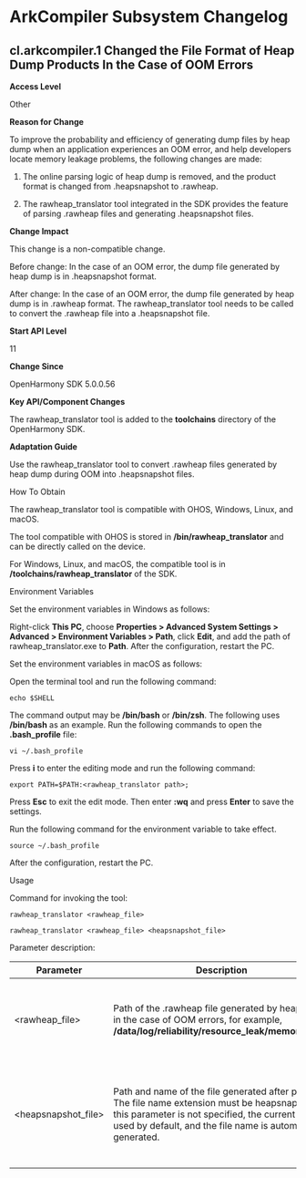 # ArkCompiler Subsystem Changelog

## cl.arkcompiler.1 Changed the File Format of Heap Dump Products In the Case of OOM Errors

**Access Level**

Other

**Reason for Change**

To improve the probability and efficiency of generating dump files by heap dump when an application experiences an OOM error, and help developers locate memory leakage problems, the following changes are made:

1. The online parsing logic of heap dump is removed, and the product format is changed from .heapsnapshot to .rawheap.

2. The rawheap_translator tool integrated in the SDK provides the feature of parsing .rawheap files and generating .heapsnapshot files.

**Change Impact**

This change is a non-compatible change.

Before change: In the case of an OOM error, the dump file generated by heap dump is in .heapsnapshot format.

After change: In the case of an OOM error, the dump file generated by heap dump is in .rawheap format. The rawheap_translator tool needs to be called to convert the .rawheap file into a .heapsnapshot file.

**Start API Level**

11

**Change Since**

OpenHarmony SDK 5.0.0.56

**Key API/Component Changes**

The rawheap_translator tool is added to the **toolchains** directory of the OpenHarmony SDK.

**Adaptation Guide**

Use the rawheap_translator tool to convert .rawheap files generated by heap dump during OOM into .heapsnapshot files.

How To Obtain

The rawheap_translator tool is compatible with OHOS, Windows, Linux, and macOS.

The tool compatible with OHOS is stored in **/bin/rawheap_translator** and can be directly called on the device.

For Windows, Linux, and macOS, the compatible tool is in **/toolchains/rawheap_translator** of the SDK.

Environment Variables

Set the environment variables in Windows as follows:

Right-click **This PC**, choose **Properties > Advanced System Settings > Advanced > Environment Variables > Path**, click **Edit**, and add the path of rawheap_translator.exe to **Path**. After the configuration, restart the PC.

Set the environment variables in macOS as follows:

Open the terminal tool and run the following command:

```
echo $SHELL
```

The command output may be **/bin/bash** or **/bin/zsh**. The following uses **/bin/bash** as an example. Run the following commands to open the **.bash_profile** file:

```
vi ~/.bash_profile
```

Press **i** to enter the editing mode and run the following command:

```
export PATH=$PATH:<rawheap_translator path>;
```

Press **Esc** to exit the edit mode. Then enter **:wq** and press **Enter** to save the settings.

Run the following command for the environment variable to take effect.

```
source ~/.bash_profile
```

After the configuration, restart the PC.

Usage

Command for invoking the tool:

```
rawheap_translator <rawheap_file>

rawheap_translator <rawheap_file> <heapsnapshot_file>
```

Parameter description:

| Parameter| Description| Example|
| - | - | - |
| <rawheap_file> | Path of the .rawheap file generated by heap dump in the case of OOM errors, for example, **/data/log/reliability/resource_leak/memory_leak**.| To parse the **example.rawheap** file in **D:\temp\rawheap: rawheap_translator D:\temp\example.rawheap**, run the following command: **rawheap_translator D:\temp\example.rawheap**.|
| <heapsnapshot_file> | Path and name of the file generated after parsing. The file name extension must be heapsnapshot. If this parameter is not specified, the current path is used by default, and the file name is automatically generated.| To parse the **example.rawheap** file in the **D:\temp\rawheap** directory and generate the result file **result.heapsnapshot** in the **D:\temp\result** directory, run the following command: **rawheap_translator D:\temp\example.rawheap D:\temp\result\result.heapsnapshot**.|

